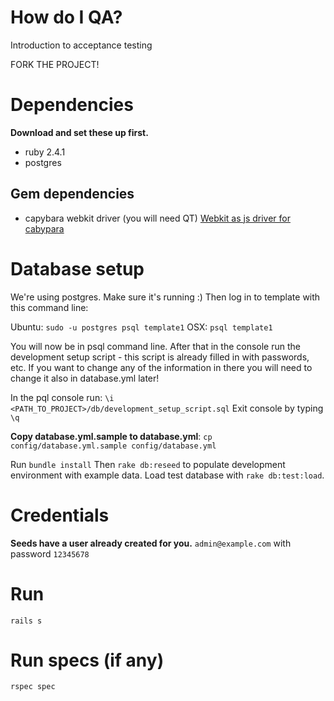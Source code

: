 # How do I QA?
Introduction to acceptance testing

FORK THE PROJECT!

# Dependencies

**Download and set these up first.**

- ruby 2.4.1
- postgres

## Gem dependencies
- capybara webkit driver (you will need QT)
[Webkit as js driver for cabypara](https://github.com/thoughtbot/capybara-webkit/wiki/Installing-Qt-and-compiling-capybara-webkit)

# Database setup
We're using postgres. Make sure it's running :) Then log in to template with this command line:

Ubuntu: `sudo -u postgres psql template1`
OSX: `psql template1`

You will now be in psql command line.
After that in the console run the development setup script - this script is already filled in with passwords, etc.
If you want to change any of the information in there you will need to change it also in database.yml later!

In the pql console run: `\i <PATH_TO_PROJECT>/db/development_setup_script.sql`
Exit console by typing `\q`

**Copy database.yml.sample to database.yml**:
`cp config/database.yml.sample config/database.yml`

Run `bundle install`
Then `rake db:reseed` to populate development environment with example data.
Load test database with `rake db:test:load`.


# Credentials
**Seeds have a user already created for you.**
`admin@example.com` with password `12345678`

# Run
`rails s`

# Run specs (if any)
`rspec spec`

